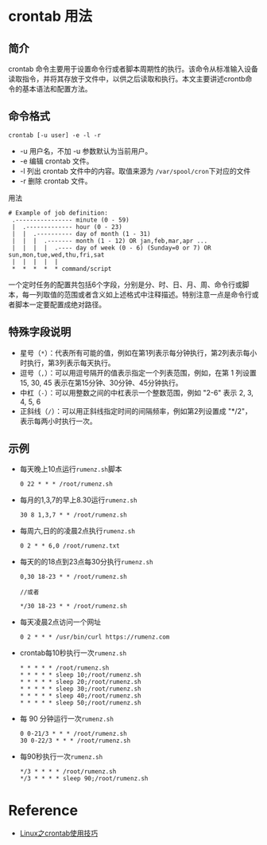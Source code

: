 # crontab 用法

## 简介

crontab 命令主要用于设置命令行或者脚本周期性的执行。该命令从标准输入设备读取指令，并将其存放于文件中，以供之后读取和执行。本文主要讲述crontb命令的基本语法和配置方法。

## 命令格式

```shell
crontab [-u user] -e -l -r
```

- -u 用户名，不加 -u 参数默认为当前用户。
- -e 编辑 crontab 文件。
- -l 列出 crontab 文件中的内容。取值来源为 `/var/spool/cron`下对应的文件
- -r 删除 crontab 文件。

用法

```shell
# Example of job definition:
 .---------------- minute (0 - 59)
 |  .------------- hour (0 - 23)
 |  |  .---------- day of month (1 - 31)
 |  |  |  .------- month (1 - 12) OR jan,feb,mar,apr ...
 |  |  |  |  .---- day of week (0 - 6) (Sunday=0 or 7) OR sun,mon,tue,wed,thu,fri,sat
 |  |  |  |  |
 *  *  *  *  * command/script
```

一个定时任务的配置共包括6个字段，分别是分、时、日、月、周、命令行或脚本，每一列取值的范围或者含义如上述格式中注释描述。特别注意一点是命令行或者脚本一定要配置成绝对路径。

## 特殊字段说明

- 星号（`*`）：代表所有可能的值，例如在第1列表示每分钟执行，第2列表示每小时执行，第3列表示每天执行。
- 逗号（`,`）：可以用逗号隔开的值表示指定一个列表范围，例如，在第 1 列设置 15, 30, 45 表示在第15分钟、30分钟、45分钟执行。
- 中杠（`-`）：可以用整数之间的中杠表示一个整数范围，例如 "2-6" 表示 2, 3, 4, 5, 6
- 正斜线（`/`）：可以用正斜线指定时间的间隔频率，例如第2列设置成 "*/2"，表示每两小时执行一次。

## 示例

- 每天晚上10点运行`rumenz.sh`脚本

  ```shell
  0 22 * * * /root/rumenz.sh
  ```

- 每月的1,3,7的早上8.30运行`rumenz.sh`

  ```shell
  30 8 1,3,7 * * /root/rumenz.sh
  ```

- 每周六,日的的凌晨2点执行`rumenz.sh`

  ```shell
  0 2 * * 6,0 /root/rumenz.txt
  ```

- 每天的的18点到23点每30分执行`rumenz.sh`

  ```
  0,30 18-23 * * /root/rumenz.sh
  
  //或者
  
  */30 18-23 * * /root/rumenz.sh
  ```

- 每天凌晨2点访问一个网址

  ```
  0 2 * * * /usr/bin/curl https://rumenz.com
  ```

- crontab每10秒执行一次`rumenz.sh`

  ```
  * * * * * /root/rumenz.sh
  * * * * * sleep 10;/root/rumenz.sh
  * * * * * sleep 20;/root/rumenz.sh
  * * * * * sleep 30;/root/rumenz.sh
  * * * * * sleep 40;/root/rumenz.sh
  * * * * * sleep 50;/root/rumenz.sh
  ```

- 每 90 分钟运行一次`rumenz.sh`

  ```
  0 0-21/3 * * * /root/rumenz.sh
  30 0-22/3 * * * /root/rumenz.sh
  ```

- 每90秒执行一次`rumenz.sh`

  ```
  */3 * * * * /root/rumenz.sh
  */3 * * * * sleep 90;/root/rumenz.sh
  ```

# Reference

- [Linux之crontab使用技巧](https://mp.weixin.qq.com/s?__biz=MzI4MDEwNzAzNg==&mid=2649459914&idx=2&sn=8f7e0735aceea33cf8117d312e1850d9&key=e459974591e3bac8f20384884c0fe290a53a9ac6358e9fc28da14268f503ad46863b05b9a889c0c144f38badd3be015a4f5decec10c4cb18ff4451985f916d5e88fda50d2ba31ac64cd477a6f254f42b136155835c7239e46eaf2bf956de1645793ed89f50ddd70f773eddb64cf2fc34ba664d2b066b9d3f9c0946570f7f74ce&ascene=0&uin=MTE2MDU5MjIzNA%3D%3D&devicetype=Windows+10+x64&version=6309001c&lang=zh_CN&countrycode=CN&exportkey=n_ChQIAhIQ5CCO7T21W4m%2FHwxeQZ3VihLgAQIE97dBBAEAAAAAAD2BFie%2FpmYAAAAOpnltbLcz9gKNyK89dVj0jSgivwYV2B3yIwV6skhUZ%2F21hP7%2FPBzb%2FRAB4wNgG%2BQrwySrMxiEetlGog7JYCky9UKJ55h9c%2B0b94pVa2DwKSj6ft6o842FlbRPuZyIUIG%2FS%2F%2BHE7urRVA3%2FWPK1tfwgpxbHYv2wLhgvcr8nFC5TKSRD3rUCdQUvWfVmstrpknhpfdDtkELXrwGtq0l0ZnigwAw9K0ADv%2FOz49edbeQxrAnjf8HZkSjavVSUycPc7leX%2FaRfZUN1ofW&acctmode=0&pass_ticket=K5XFCnpqUHgyghRamSLrpJZesihkkOehdPru%2FXgwII8ajjZ0zhjFFOeELdXcmvMPngHysHFBaWco1M9VK5rpcQ%3D%3D&wx_header=1&fontgear=2)